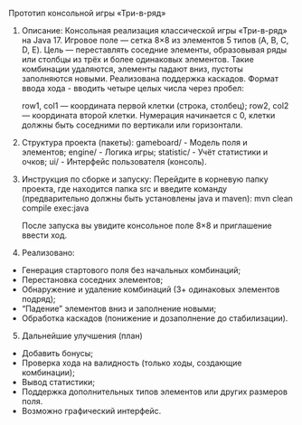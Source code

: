  Прототип консольной игры «Три-в-ряд»
1. Описание:
   Консольная реализация классической игры «Три-в-ряд» на Java 17.
   Игровое поле — сетка 8×8 из элементов 5 типов (A, B, C, D, E).
   Цель — переставлять соседние элементы, образовывая ряды или столбцы из трёх и более одинаковых элементов.
   Такие комбинации удаляются, элементы падают вниз, пустоты заполняются новыми. Реализована поддержка каскадов.
   Формат ввода хода - вводить четыре целых числа через пробел:

   <row1> <col1> <row2> <col2>
   row1, col1 — координата первой клетки (строка, столбец);
   row2, col2 — координата второй клетки.
   Нумерация начинается с 0, клетки должны быть соседними по вертикали или горизонтали.

2. Структура проекта (пакеты):
   gameboard/ - Модель поля и элементов;
   engine/ - Логика игры;
   statistic/ - Учёт статистики и очков;
   ui/ - Интерфейс пользователя (консоль).

4. Инструкция по сборке и запуску:
   Перейдите в корневую папку проекта, где находится папка src и введите команду (предварительно должны быть установлены java и maven):
   mvn clean compile exec:java

   После запуска вы увидите консольное поле 8×8 и приглашение ввести ход.

4. Реализовано:
- Генерация стартового поля без начальных комбинаций;
- Перестановка соседних элементов;
- Обнаружение и удаление комбинаций (3+ одинаковых элементов подряд);
- “Падение” элементов вниз и заполнение новыми;
- Обработка каскадов (понижение и дозаполнение до стабилизации).

5. Дальнейшие улучшения (план)
- Добавить бонусы;
- Проверка хода на валидность (только ходы, создающие комбинации);
- Вывод статистики;
- Поддержка дополнительных типов элементов или других размеров поля.
- Возможно графический интерфейс.